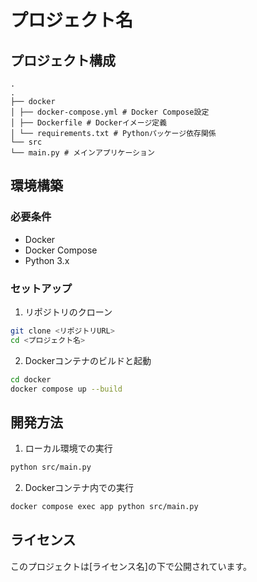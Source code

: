# プロジェクト名

## プロジェクト構成

```
.
.
├── docker
│ ├── docker-compose.yml # Docker Compose設定
│ ├── Dockerfile # Dockerイメージ定義
│ └── requirements.txt # Pythonパッケージ依存関係
└── src
└── main.py # メインアプリケーション
```

## 環境構築

### 必要条件
- Docker
- Docker Compose
- Python 3.x

### セットアップ
1. リポジトリのクローン
```bash
git clone <リポジトリURL>
cd <プロジェクト名>
```

2. Dockerコンテナのビルドと起動
```bash
cd docker
docker compose up --build
```

## 開発方法
1. ローカル環境での実行
```bash
python src/main.py
```

2. Dockerコンテナ内での実行
```bash
docker compose exec app python src/main.py
```

## ライセンス
このプロジェクトは[ライセンス名]の下で公開されています。

